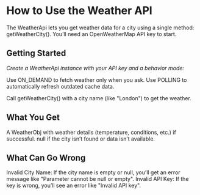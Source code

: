 # How to Use the Weather API

The WeatherApi lets you get weather data for a city using a single method: getWeatherCity(). You’ll need an OpenWeatherMap API key to start.

## Getting Started
*Create a WeatherApi instance with your API key and a behavior mode:*

Use ON_DEMAND to fetch weather only when you ask.
Use POLLING to automatically refresh outdated cache data.

Call getWeatherCity() with a city name (like "London") to get the weather.

## What You Get
A WeatherObj with weather details (temperature, conditions, etc.) if successful.
null if the city isn’t found or data isn’t available.

## What Can Go Wrong
Invalid City Name: If the city name is empty or null, you’ll get an error message like "Parameter cannot be null or empty".
Invalid API Key: If the key is wrong, you’ll see an error like "Invalid API key".
